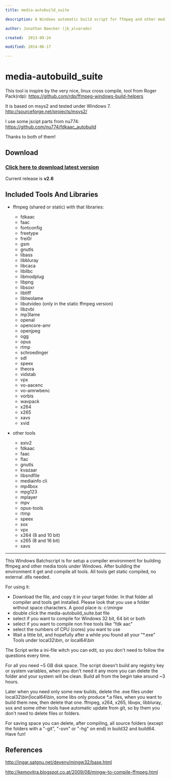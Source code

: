 ```yaml
---
title: media-autobuild_suite

description: A Windows automatic build script for ffmpeg and other media tools

author: Jonathan Baecker (jb_alvarado)

created:  2013-09-24

modified: 2014-06-17

---
```



media-autobuild_suite
=========

This tool is inspire by the very nice, linux cross compile, tool from Roger Pack(rdp):
https://github.com/rdp/ffmpeg-windows-build-helpers

It is based on msys2 and tested under Windows 7.
http://sourceforge.net/projects/msys2/

I use some jscipt parts from nu774:
https://github.com/nu774/fdkaac_autobuild

Thanks to both of them!


Download
--------

### [Click here to download latest version](https://github.com/jb-alvarado/media-autobuild_suite/archive/master.zip)

Current release is **v2.6**


Included Tools And Libraries
--------

 - ffmpeg (shared or static) with that libraries:
	- fdkaac
	- faac
	- fontconfig
	- freetype
	- frei0r
	- gsm
	- gnutls
	- libass
	- libbluray
	- libcaca
	- libilbc
	- libmodplug
	- libpng
	- libsoxr
	- libtiff
	- libtwolame
	- libutvideo (only in the static ffmpeg version)
	- libzvbi
	- mp3lame
	- openal
	- opencore-amr
	- openjpeg
	- ogg
	- opus
	- rtmp
	- schroedinger
	- sdl
	- speex
	- theora
	- vidstab
	- vpx
	- vo-aacenc
	- vo-amrwbenc
	- vorbis
	- wavpack
	- x264
	- x265
	- xavs
	- xvid
	
 - other tools
	- exiv2
	- fdkaac
	- faac
	- flac
	- gnutls
	- kvazaar
	- libsndfile
	- mediainfo cli
	- mp4box
	- mpg123
	- mplayer
	- mpv
	- opus-tools
	- rtmp
	- speex
	- sox 
	- vpx
	- x264 (8 and 10 bit)
	- x265 (8 and 16 bit)
	- xavs	


--------


This Windows Batchscript is for setup a compiler environment for building ffmpeg and other media tools under Windows.
After building the environment it get and compile all tools. All tools get static compiled, no external .dlls needed.

For using it:
 - Download the file, and copy it in your target folder. In that folder all compiler and tools get installed. Please look that you use a folder without space characters. A good place is: c:\mingw
 - double click the media-autobuild_suite.bat file 
 - select if you want to compile for Windows 32 bit, 64 bit or both
 - select if you want to compile non free tools like "fdk aac"
 - select the numbers of CPU (cores) you want to use
 - Wait a little bit, and hopefully after a while you found all your "*.exe" Tools under local32\bin, or local64\bin
 
The Script write a ini-file witch you can edit, so you don't need to follow the questions every time.

For all you need ~5 GB disk space.
The script doesn't build any registry key or system variables, when you don't need it any more you can delete the folder and your system will be clean. 
Build all from the begin take around ~3 hours.

Later when you need only some new builds, delete the .exe files under local32\bin|local64\bin, some libs only produce *.a files, when you want to build them new, then delete that one. ffmpeg, x264, x265, libvpx, libbluray, sox and some other tools have automatic update from git, so by them you don't need to delete files or folders. 

For saving space you can delete, after compiling, all source folders (except the folders with a "-git", "-svn" or "-hg" on end) in build32 and build64.
Have fun!


References
--------

http://ingar.satgnu.net/devenv/mingw32/base.html


http://kemovitra.blogspot.co.at/2009/08/mingw-to-compile-ffmpeg.html
